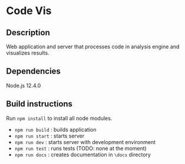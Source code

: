 # Code Vis
## Description
Web application and server that processes code in analysis engine and visualizes results.

## Dependencies
Node.js 12.4.0

## Build instructions
Run `npm install` to install all node modules.

* `npm run build` : builds application
* `npm run start` : starts server
* `npm run dev` : starts server with development environment
* `npm run test` : runs tests (TODO: none at the moment)
* `npm run docs` : creates documentation in `\docs` directory
